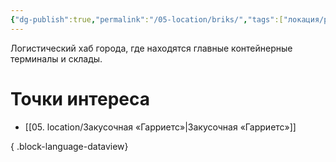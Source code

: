 ```yaml
---
{"dg-publish":true,"permalink":"/05-location/briks/","tags":["локация/район"]}
---
```


Логистический хаб города, где находятся главные контейнерные терминалы и склады. 
# Точки интереса
- [[05. location/Закусочная «Гарриетс»\|Закусочная «Гарриетс»]]

{ .block-language-dataview}
